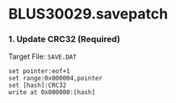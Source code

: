 # BLUS30029.savepatch

### 1. Update CRC32 (Required)

Target File: `SAVE.DAT`

```
set pointer:eof+1
set range:0x000004,pointer
set [hash]:CRC32
write at 0x000000:[hash]
```

